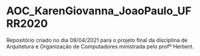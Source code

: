 # AOC_KarenGiovanna_JoaoPaulo_UFRR2020
Repositório criado no dia 08/04/2021 para o projeto final da disciplina de Arquitetura e Organização de Computadores ministrada pelo profº Herbert.
